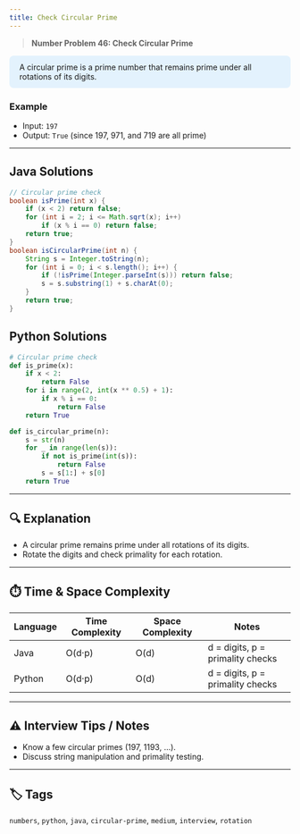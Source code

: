 ```yaml
---
title: Check Circular Prime
---
```


> **Number Problem 46: Check Circular Prime**

<div style="background: #e3f2fd; padding: 12px 18px; border-radius: 8px; margin-bottom: 18px;">
A circular prime is a prime number that remains prime under all rotations of its digits.
</div>

### Example

- Input: `197`
- Output: `True` (since 197, 971, and 719 are all prime)

---

## Java Solutions
```java
// Circular prime check
boolean isPrime(int x) {
    if (x < 2) return false;
    for (int i = 2; i <= Math.sqrt(x); i++)
        if (x % i == 0) return false;
    return true;
}
boolean isCircularPrime(int n) {
    String s = Integer.toString(n);
    for (int i = 0; i < s.length(); i++) {
        if (!isPrime(Integer.parseInt(s))) return false;
        s = s.substring(1) + s.charAt(0);
    }
    return true;
}
```

## Python Solutions
```python
# Circular prime check
def is_prime(x):
    if x < 2:
        return False
    for i in range(2, int(x ** 0.5) + 1):
        if x % i == 0:
            return False
    return True

def is_circular_prime(n):
    s = str(n)
    for _ in range(len(s)):
        if not is_prime(int(s)):
            return False
        s = s[1:] + s[0]
    return True
``` 

---

## 🔍 Explanation
- A circular prime remains prime under all rotations of its digits.
- Rotate the digits and check primality for each rotation.

---

## ⏱️ Time & Space Complexity
| Language | Time Complexity | Space Complexity | Notes |
|----------|-----------------|------------------|-------|
| Java     | O(d·p)          | O(d)             | d = digits, p = primality checks |
| Python   | O(d·p)          | O(d)             | d = digits, p = primality checks |

---

## ⚠️ Interview Tips / Notes
- Know a few circular primes (197, 1193, ...).
- Discuss string manipulation and primality testing.

---

## 🏷 Tags
`numbers`, `python`, `java`, `circular-prime`, `medium`, `interview`, `rotation`

